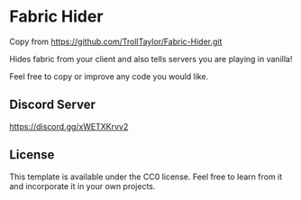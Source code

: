# Fabric Hider

Copy from https://github.com/TrollTaylor/Fabric-Hider.git

Hides fabric from your client and also tells servers you are playing in vanilla!

Feel free to copy or improve any code you would like.


## Discord Server
https://discord.gg/xWETXKrvv2

## License

This template is available under the CC0 license. Feel free to learn from it and incorporate it in your own projects.
